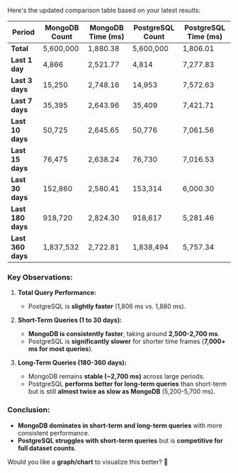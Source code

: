 Here's the updated comparison table based on your latest results:  

| Period         | MongoDB Count | MongoDB Time (ms) | PostgreSQL Count | PostgreSQL Time (ms) |
|--------------|--------------|----------------|----------------|----------------|
| **Total**      | 5,600,000     | 1,880.38       | 5,600,000      | 1,806.01      |
| **Last 1 day** | 4,866         | 2,521.77       | 4,814          | 7,277.83      |
| **Last 3 days** | 15,250        | 2,748.16       | 14,953         | 7,572.63      |
| **Last 7 days** | 35,395        | 2,643.96       | 35,409         | 7,421.71      |
| **Last 10 days** | 50,725        | 2,645.65       | 50,776         | 7,061.56      |
| **Last 15 days** | 76,475        | 2,638.24       | 76,730         | 7,016.53      |
| **Last 30 days** | 152,860       | 2,580.41       | 153,314        | 6,000.30      |
| **Last 180 days** | 918,720       | 2,824.30       | 918,617        | 5,281.46      |
| **Last 360 days** | 1,837,532     | 2,722.81       | 1,838,494      | 5,757.34      |

### Key Observations:
1. **Total Query Performance:**  
   - PostgreSQL is **slightly faster** (1,806 ms vs. 1,880 ms).  

2. **Short-Term Queries (1 to 30 days):**  
   - **MongoDB is consistently faster**, taking around **2,500-2,700 ms**.  
   - PostgreSQL is **significantly slower** for shorter time frames (**7,000+ ms for most queries**).  

3. **Long-Term Queries (180-360 days):**  
   - MongoDB remains **stable (~2,700 ms)** across large periods.  
   - PostgreSQL **performs better for long-term queries** than short-term but is still **almost twice as slow as MongoDB** (5,200-5,700 ms).  

### Conclusion:
- **MongoDB dominates in short-term and long-term queries** with more consistent performance.  
- **PostgreSQL struggles with short-term queries** but is **competitive for full dataset counts**.  

Would you like a **graph/chart** to visualize this better? 🚀
